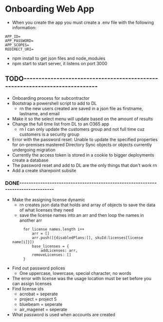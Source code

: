 # Onboarding Web App
* When you create the app you must create a .env file with the following information:
```
APP_ID=
APP_PASSWORD=
APP_SCOPES=
REDIRECT_URI=
```

* npm install to get json files and node_modules
* npm start to start server, it listens on port 3000
## TODO----------------------------------------------------------------------------
* Onboarding process for subcontractor
* Bootstrap a powershell script to add to DL
    * rn the new users created are saved in a json file as firstname, lastname, and
    email
* Make it so the select menu will update based on the amount of results
* Change the full time list from DL to an O365 app
    * rn I can only update the customers group and not full time cuz customers 
        is a security group
* Error with the password reset: Unable to update 
    the specified properties for on-premises mastered Directory Sync objects or 
    objects currently undergoing migration
* Currently the access token is stored in a cookie to bigger deployments create
    a database
* The password reset and add to DL are the only things that don't work rn
* Add a create sharepoint subsite

### DONE--------------------------------------------------------------------------------

* Make the assigning license dynamic
    * rn creates json data that holds and array of objects to save the 
        data of what licenses they need
   * save the license names into an arr and then loop the names in another arr
   ```
        for license names.length i++
            arr = []
            arr.push([{disabledPlans:[], skuId:licenses[license name[i]}])
            base_licenses = {
                addLicenses: arr,
            removeLicenses: []
        }
  ```
* Find out password polices
    * One uppercase, lowercase, special character, no words
* The error with license was the usage location must be set before 
    you can assign licenses
* Find license ids
    * acrobat = seperate
    * project = project 5
    * bluebeam = seperate
    * air_magenet = seperate
* What password is used when accounts are created

     